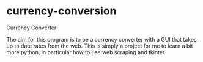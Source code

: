 # currency-conversion
Currency Converter

The aim for this program is to be a currency converter with a GUI that takes up to date rates from the web.
This is simply a project for me to learn a bit more python, in particular how to use web scraping and tkinter.
